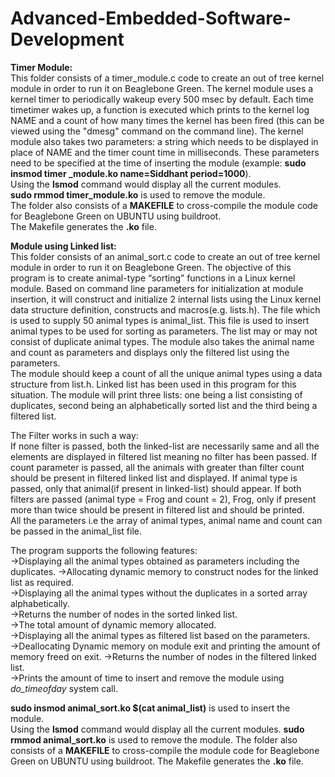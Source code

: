 # Advanced-Embedded-Software-Development

**Timer Module:**  
This folder consists of a timer_module.c code to create an out of tree kernel module in order to run it on Beaglebone Green. The kernel module uses a kernel timer to periodically wakeup every 500 msec by default. Each time timetimer wakes up, a function is executed which prints to the kernel log NAME and a count of how many times the kernel has been fired (this can be viewed using the "dmesg" command on the command line). 
The kernel module also takes two parameters: a string which needs to be displayed in place of NAME and the timer count time in milliseconds. These parameters need to be specified at the time of inserting the module (example: **sudo insmod timer _module.ko name=Siddhant period=1000**).   
Using the **lsmod** command would display all the current modules.   
**sudo rmmod timer_module.ko** is used to remove the module.    
The folder also consists of a **MAKEFILE** to cross-compile the module code for Beaglebone Green on UBUNTU using buildroot.    
The Makefile generates the **.ko** file.


**Module using Linked list:**   
This folder consists of an animal_sort.c code to create an out of tree kernel module in order to run it on Beaglebone Green. The objective of this program is to create animal-type “sorting” functions in a Linux kernel module. Based on command line parameters for initialization at module insertion, it will construct and initialize 2 internal lists using the Linux kernel data structure definition, constructs and macros(e.g. lists.h). The file which is used to supply 50 animal types is animal_list. This file is used to insert animal types to be used for sorting as parameters. The list may or may not consist of duplicate animal types. The module also takes the animal name and count as parameters and displays only the filtered list using the parameters.   
The module should keep a count of all the unique animal types using a data structure from list.h. Linked list has been used in this program for this situation. The module will print three lists: one being a list consisting of duplicates, second being an alphabetically sorted list and the third being a filtered list.
 
The Filter works in such a way:  
If none filter is passed, both the linked-list are necessarily same and all the elements are displayed in filtered list meaning no filter has been passed. If count parameter is passed, all the animals with greater than filter count should be present in filtered linked list and displayed. If animal type is passed, only that animal(if present in linked-list) should appear. If both filters are passed (animal type = Frog and count = 2), Frog, only if present more than twice should be present in filtered list and should be printed.   
All the parameters i.e the array of animal types, animal name and count can be passed in the animal_list file.  

The program supports the following features:    
->Displaying all the animal types obtained as parameters including the duplicates. 
->Allocating dynamic memory to construct nodes for the linked list as required.  
->Displaying all the animal types without the duplicates in a sorted array alphabetically.  
->Returns the number of nodes in the sorted linked list.     
->The total amount of dynamic memory allocated.  
->Displaying all the animal types as filtered list based on the parameters.  
->Deallocating Dynamic memory on module exit and printing the amount of memory freed on exit.
->Returns the number of nodes in the filtered linked list.  
->Prints the amount of time to insert and remove the module using *do_timeofday* system call.   
  
**sudo insmod animal_sort.ko $(cat animal_list)** is used to insert the module.    
Using the **lsmod** command would display all the current modules. 
**sudo rmmod animal_sort.ko** is used to remove the module. 
The folder also consists of a **MAKEFILE** to cross-compile the module code for Beaglebone Green on UBUNTU using buildroot. The Makefile generates the **.ko** file.


